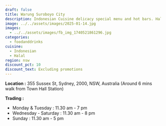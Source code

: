 ```yaml
---
draft: false
title: Warung Suroboyo City
description: Indonesian Cuisine delicacy special menu and hot bars. Halal
image: ../../assets/images/2025-01-14.jpg
images:
  - ../../assets/images/fb_img_1740521861296.jpg
categories:
  - foodanddrinks
cuisine:
  - Indonesian
  - Halal
region: nsw
discount_pct: 10
discount_text: Excluding promotions
---
```

**Location :** 355 Sussex St, Sydney, 2000, NSW, Australia[](<>)
(Around 6 mins walk from Town Hall Station)

**Trading :**

* Monday & Tuesday : 11.30 am - 7 pm
* Wednesday - Saturday : 11.30 am - 8 pm
* Sunday : 11.30 am - 5 pm
